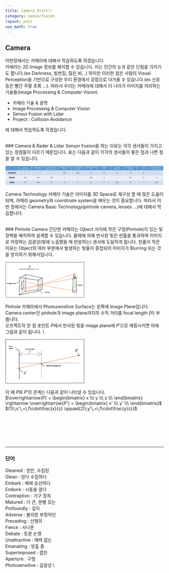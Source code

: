 ```yaml
---
title: Camera Start!!
category: sensorfusion
layout: post
use_math: true
---
```


## Camera
이번장에서는 카메라에 대해서 학습하도록 하겠습니다. \
카메라는 2D Image 정보를 해석할 수 있습니다. 이는 인간의 눈과 같은 단점을 가지기도 합니다.(ex Darkness, 빛번짐, 많은 비...) 하지만 이러한 점은 사람의 Visual Perception을 기반으로 구성된 우리 환경에서 강점으로 다가올 수 있습니다.(ex 신호등은 빨간 주황 초록 ...). 따라서 우리는 카메라에 대해서 더 나아가 이미지를 처리하는 기술들(Image Processing & Computer Vision)
* 카메라 기술 & 광학
* Image Processing & Computer Vision
* Sensur Fusion with Lidar
* Project : Collision Avoidance 

에 대해서 학습하도록 하겠습니다.

<br>
### Camera & Rader & Lidar
Sensor Fusion을 하는 이유는 각각 센서들이 가지고 있는 장점들이 다르기 때문입니다. 표는 다음과 같이 각각의 센서들이 좋은 점과 나쁜 점을 알 수 있습니다.
<p><img src="/assets/img/sensorfusion/SensorTable.jpg"></p>

 Camera Technology 
카메라 기술은 이미지를 3D Space로 재구성 할 때 많은 도움이 되며, 카메라 geometry와 coordinate system을 배우는 것이 중요합니다. 따라서 이번 장에서는 Camera Basic Technology(pinhole camera, lenses ...)에 대해서 학습합니다.

<br>
### Pinhole Camera
간단한 카메라는 Ojbect 사이에 작은 구멍(Pinhole)이 있는 빛 장벽을 배치하여 설계할 수 있습니다. 물체에 의해 반사된 빛은 핀홀을 통과하여 이미지로 저장하는 감광성(빛에 노출됐을 때 반응하는) 센서에 도달하게 됩니다. 핀홀이 작은 이유는 Object의 여러 부분에서 발생하는 빛들이 중첩되어 이미지가 Blurring 되는 것을 방지하기 위해서입니다.
<p><img src="/assets/img/sensorfusion/PinHole.jpg" width="50%" height="50%"></p>

Pinhole 카메라에서 Photosensitive Surface는 왼쪽에 Image Plane입니다. Camera center인 pinhole과 image plane까지의 수직 거리를 focal length $f$라 부릅니다. \
오프젝트의 한 점 포인트 $P$에서 반사된 빛을 image plane에 $P'$으로 매핑시키면 아래 그림과 같이 됩니다. \
<p><img src="/assets/img/sensorfusion/PointMapping.jpg" width="50%" height="50%"></p>

이 때 $P$와 $P'$의 관계는 다음과 같이 나타낼 수 있습니다. \
$\overrightarrow{P} = \begin{bmatrix} x \\\ y \\\ z \\\ \end{bmatrix} \rightarrow \overrightarrow{P'} = \begin{bmatrix} x' \\\ y' \\\ \end{bmatrix}$ \
$(1)\;x'\,=\,f\cdot\frac{x}{z} \qquad(2)\;y'\,=\,f\cdot\frac{y}{z}$




<br><br><br><br><br>

----
### 단어
Gleaned : 얻은, 수집된 \
Glean : 얻다 수집하다 \
Embark : 배에 승선하다 \
Embork : 시동을 걸다 \
Contraption : 기구 장치 \
Matured : 다 큰, 분별 있는 \
Profoundly : 깊이 \
Adverse : 불리한 부정적인 \
Preceding : 선행의 \
Fierce : 사나운 \
Debate : 토론 논쟁 \
Unattractive : 매력 없는 \
Emanating : 방출 중 \
Superimposed : 겹친 \
Aperture : 구멍 \
Photosensitive : 감광성 \
